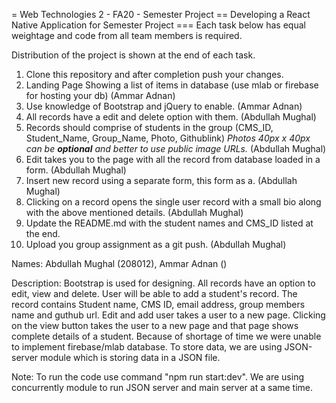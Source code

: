 = Web Technologies 2 - FA20 - Semester Project
== Developing a React Native Application for Semester Project
=== Each task below has equal weightage and code from all team members is required.

Distribution of the project is shown at the end of each task.

1. Clone this repository and after completion push your changes.
2. Landing Page Showing a list of items in database (use mlab or firebase for hosting your db) (Ammar Adnan)
3. Use knowledge of Bootstrap and jQuery to enable. (Ammar Adnan)
4. All records have a edit and delete option with them. (Abdullah Mughal)
5. Records should comprise of students in the group (CMS_ID, Student_Name, Group_Name, Photo, Githublink) *Photos 40px x 40px can be **optional** and better to use public image URLs.* (Abdullah Mughal)
6. Edit takes you to the page with all the record from database loaded in a form. (Abdullah Mughal)
7. Insert new record using a separate form, this form as a. (Abdullah Mughal)
8. Clicking on a record opens the single user record with a small bio along with the above mentioned details. (Abdullah Mughal)
9. Update the README.md with the student names and CMS_ID listed at the end.
10. Upload you group assignment as a git push. (Abdullah Mughal)

Names: Abdullah Mughal (208012), Ammar Adnan ()

Description: Bootstrap is used for designing. All records have an option to edit, view and delete. User will be able to add a student's record. The record contains Student name, CMS ID, email address, group members name and guthub url. Edit and add user takes a user to a new page. Clicking on the view button takes the user to a new page and that page shows complete details of a student. Because of shortage of time we were unable to implement firebase/mlab database. To store data, we are using JSON-server module which is storing data in a JSON file. 

Note: To run the code use command "npm run start:dev". We are using concurrently module to run JSON server and main server at a same time.
